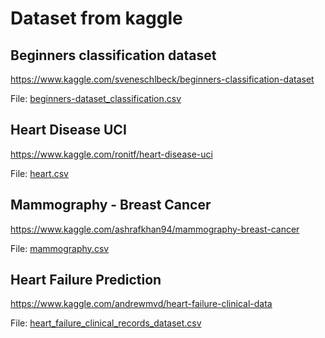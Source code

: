 # Dataset from kaggle

## Beginners classification dataset
https://www.kaggle.com/sveneschlbeck/beginners-classification-dataset

File: [beginners-dataset_classification.csv](beginners-dataset_classification.csv)

## Heart Disease UCI
https://www.kaggle.com/ronitf/heart-disease-uci

File: [heart.csv](heart.csv)

## Mammography - Breast Cancer
https://www.kaggle.com/ashrafkhan94/mammography-breast-cancer

File: [mammography.csv](mammography.csv)

## Heart Failure Prediction
https://www.kaggle.com/andrewmvd/heart-failure-clinical-data

File: [heart_failure_clinical_records_dataset.csv](heart_failure_clinical_records_dataset.csv)



























